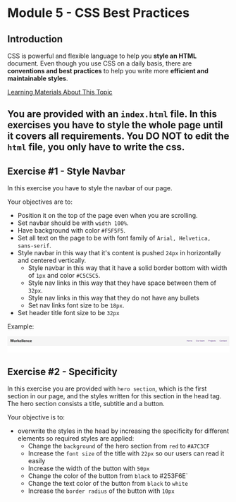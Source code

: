 # Module 5 - CSS Best Practices

## Introduction

CSS is powerful and flexible language to help you **style an HTML** document. Even though you use CSS on a daily basis, there are **conventions and best practices** to help you write more **efficient and maintainable styles**.

[Learning Materials About This Topic](https://www.notion.so/mkit/CSS-Best-Practices-d65051b2bc3f407cabfbc6384fa6c8d3)

## You are provided with an `index.html` file. In this exercises you have to style the whole page until it covers all requirements. You **DO NOT** to edit the `html` file, you only have to write the css.

## Exercise #1 - Style Navbar

In this exercise you have to style the navbar of our page.

Your objectives are to:

- Position it on the top of the page even when you are scrolling.
- Set navbar should be with `width 100%`.
- Have background with color `#F5F5F5`.
- Set all text on the page to be with font family of `Arial, Helvetica, sans-serif`.
- Style navbar in this way that it's content is pushed `24px` in horizontally and centered vertically.
  - Style navbar in this way that it have a solid border bottom with width of `1px` and color `#C5C5C5`.
  - Style nav links in this way that they have space between them of `32px`.
  - Style nav links in this way that they do not have any bullets
  - Set nav links font size to be `18px`.
- Set header title font size to be `32px`

Example:

![Navbar image](./example-images/navbar.png)

## Exercise #2 - Specificity

In this exercise you are provided with `hero section`, which is the first section in our page, and the styles written for this section in the head tag. The hero section consists a title, subtitle and a button.

Your objective is to:

- overwrite the styles in the head by increasing the specificity for different elements so required styles are applied:
  - Change the `background` of the hero section from `red` to `#A7C3CF`
  - Increase the `font size` of the title with `22px` so our users can read it easily
  - Increase the width of the button with `50px`
  - Change the color of the button from `black` to #253F6E`
  - Change the text color of the button from `black` to `white`
  - Increase the `border radius` of the button with `10px`


